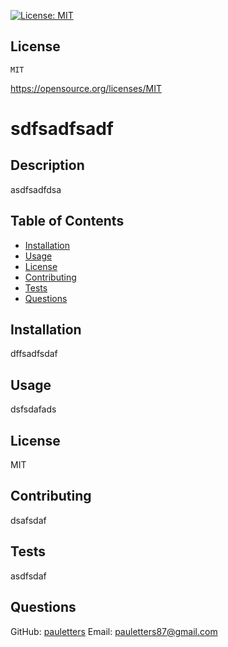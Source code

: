 

  [![License: MIT](https://img.shields.io/badge/License-MIT-yellow.svg)](https://opensource.org/licenses/MIT)
  ## License
    MIT
    
  https://opensource.org/licenses/MIT



# sdfsadfsadf

## Description
asdfsadfdsa

## Table of Contents
- [Installation](#installation)
- [Usage](#usage)
- [License](#license)
- [Contributing](#contributing)
- [Tests](#tests)
- [Questions](#questions)

## Installation
dffsadfsdaf

## Usage
dsfsdafads

 ## License
MIT

## Contributing
dsafsdaf

## Tests
asdfsdaf

## Questions
GitHub: [pauletters](https://github.com/pauletters)
Email: pauletters87@gmail.com
